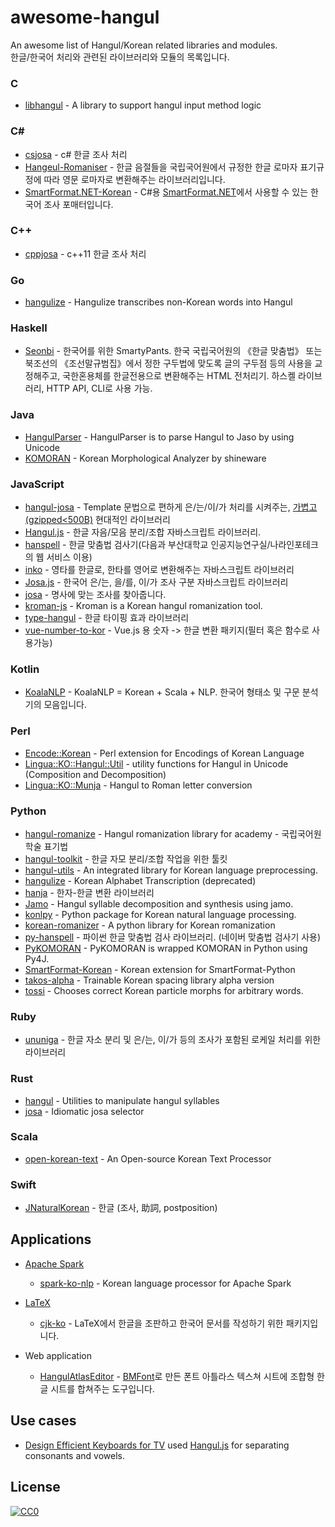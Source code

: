 # awesome-hangul

An awesome list of Hangul/Korean related libraries and modules.
<br>
한글/한국어 처리와 관련된 라이브러리와 모듈의 목록입니다.

### C
- [libhangul](https://github.com/libhangul/libhangul) - A library to support hangul input method logic

### C#
- [csjosa](https://github.com/myevan/csjosa) - c# 한글 조사 처리
- [Hangeul-Romaniser](https://github.com/aliencube/Hangeul-Romaniser) - 한글 음절들을 국립국어원에서 규정한 한글 로마자 표기규정에 따라 영문 로마자로 변환해주는 라이브러리입니다.
- [SmartFormat.NET-Korean](https://github.com/what-studio/SmartFormat.NET-Korean) - C#용 [SmartFormat.NET](https://github.com/scottrippey/SmartFormat.NET)에서 사용할 수 있는 한국어 조사 포매터입니다.

### C++
- [cppjosa](https://github.com/myevan/cppjosa) - c++11 한글 조사 처리

### Go
- [hangulize](https://github.com/hangulize/hangulize) - Hangulize transcribes non-Korean words into Hangul

### Haskell
- [Seonbi](https://github.com/dahlia/seonbi) - 한국어를 위한 SmartyPants. 한국 국립국어원의 《한글 맞춤법》 또는 북조선의 《조선말규범집》에서 정한 구두법에 맞도록 글의 구두점 등의 사용을 교정해주고, 국한혼용체를 한글전용으로 변환해주는 HTML 전처리기. 하스켈 라이브러리, HTTP API, CLI로 사용 가능.

### Java
- [HangulParser](https://github.com/kimkevin/HangulParser) - HangulParser is to parse Hangul to Jaso by using Unicode
- [KOMORAN](https://github.com/shin285/KOMORAN) - Korean Morphological Analyzer by shineware

### JavaScript
- [hangul-josa](https://github.com/simnalamburt/npm/tree/master/packages/hangul-josa) - Template 문법으로 편하게 은/는/이/가 처리를 시켜주는, [가볍고 (gzipped<500B)](https://bundlephobia.com/result?p=hangul-josa) 현대적인 라이브러리
- [Hangul.js](https://github.com/e-/Hangul.js) - 한글 자음/모음 분리/조합 자바스크립트 라이브러리.
- [hanspell](https://github.com/9beach/hanspell) - 한글 맞춤법 검사기(다음과 부산대학교 인공지능연구실/나라인포테크의 웹 서비스 이용)
- [inko](https://github.com/JonJee/inko) - 영타를 한글로, 한타를 영어로 변환해주는 자바스크립트 라이브러리
- [Josa.js](https://github.com/e-/Josa.js/) - 한국어 은/는, 을/를, 이/가 조사 구분 자바스크립트 라이브러리
- [josa](https://github.com/kimdhoe/josa) - 명사에 맞는 조사를 찾아줍니다.
- [kroman-js](https://github.com/zhangkaiyulw/kroman-js) - Kroman is a Korean hangul romanization tool.
- [type-hangul](https://github.com/SDuck4/type-hangul) - 한글 타이핑 효과 라이브러리
- [vue-number-to-kor](https://github.com/wisedog/vue-number-to-kor) - Vue.js 용 숫자 -> 한글 변환 패키지(필터 혹은 함수로 사용가능)

### Kotlin
- [KoalaNLP](https://github.com/koalanlp/koalanlp) - KoalaNLP = Korean + Scala + NLP. 한국어 형태소 및 구문 분석기의 모음입니다.

### Perl
- [Encode::Korean](https://metacpan.org/pod/Encode::Korean) - Perl extension for Encodings of Korean Language
- [Lingua::KO::Hangul::Util](https://metacpan.org/pod/Lingua::KO::Hangul::Util) - utility functions for Hangul in Unicode (Composition and Decomposition)
- [Lingua::KO::Munja](https://metacpan.org/pod/Lingua::KO::Munja) - Hangul to Roman letter conversion

### Python
- [hangul-romanize](https://github.com/youknowone/hangul-romanize) - Hangul romanization library for academy - 국립국어원 학술 표기법
- [hangul-toolkit](https://github.com/bluedisk/hangul-toolkit) - 한글 자모 분리/조합 작업을 위한 툴킷
- [hangul-utils](https://github.com/kaniblu/hangul-utils) - An integrated library for Korean language preprocessing.
- [hangulize](https://github.com/sublee/hangulize) - Korean Alphabet Transcription (deprecated)
- [hanja](https://github.com/suminb/hanja) - 한자-한글 변환 라이브러리
- [Jamo](https://github.com/JDongian/python-jamo) - Hangul syllable decomposition and synthesis using jamo.
- [konlpy](https://github.com/konlpy/konlpy) - Python package for Korean natural language processing.
- [korean-romanizer](https://github.com/osori/korean-romanizer) - A python library for Korean romanization
- [py-hanspell](https://github.com/ssut/py-hanspell) - 파이썬 한글 맞춤법 검사 라이브러리. (네이버 맞춤법 검사기 사용)
- [PyKOMORAN](https://github.com/shineware/PyKOMORAN) - PyKOMORAN is wrapped KOMORAN in Python using Py4J.
- [SmartFormat-Korean](https://github.com/what-studio/smartformat-korean) - Korean extension for SmartFormat-Python
- [takos-alpha](https://github.com/Taekyoon/takos-alpha/blob/master/Readme.md) - Trainable Korean spacing library alpha version
- [tossi](https://github.com/what-studio/tossi) - Chooses correct Korean particle morphs for arbitrary words.

### Ruby
- [ununiga](https://github.com/keepcosmos/ununiga) - 한글 자소 분리 및 은/는, 이/가 등의 조사가 포함된 로케일 처리를 위한 라이브러리

### Rust
- [hangul](https://github.com/YujinGaya/hangul) - Utilities to manipulate hangul syllables
- [josa](https://github.com/YujinGaya/josa) - Idiomatic josa selector

### Scala
- [open-korean-text](https://github.com/open-korean-text/open-korean-text) - An Open-source Korean Text Processor

### Swift
- [JNaturalKorean](https://github.com/trilliwon/JNaturalKorean) - 한글 (조사, 助詞, postposition)

## Applications
- [Apache Spark](https://spark.apache.org/)
  - [spark-ko-nlp](https://github.com/dongjinleekr/spark-ko-nlp) - Korean language processor for Apache Spark

- [LaTeX](https://www.latex-project.org/)
  - [cjk-ko](https://github.com/dohyunkim/cjk-ko) - LaTeX에서 한글을 조판하고 한국어 문서를 작성하기 위한 패키지입니다.

- Web application
  - [HangulAtlasEditor](https://github.com/Creta5164/HangulAtlasEditor) - [BMFont](https://www.angelcode.com/products/bmfont)로 만든 폰트 아틀라스 텍스쳐 시트에 조합형 한글 시트를 합쳐주는 도구입니다.

## Use cases

- [Design Efficient Keyboards for TV](https://story.pxd.co.kr/1441) used [Hangul.js](https://github.com/e-/Hangul.js) for separating consonants and vowels.

## License

[![CC0](http://mirrors.creativecommons.org/presskit/buttons/88x31/svg/cc-zero.svg)](https://creativecommons.org/publicdomain/zero/1.0/)
